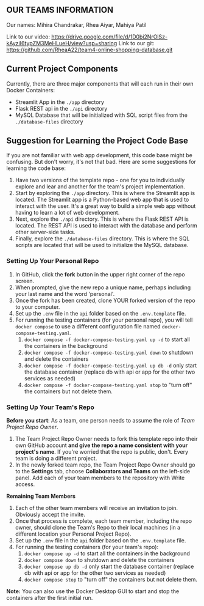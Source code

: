 ## OUR TEAMS INFORMATION

Our names: Mihira Chandrakar, Rhea Aiyar, Mahiya Patil

Link to our video: https://drive.google.com/file/d/1D0bi2NrOlSz-kAyziI6typZM3MeHLueH/view?usp=sharing
Link to our git: https://github.com/RheaA22/team4-online-shopping-database.git

## Current Project Components

Currently, there are three major components that will each run in their own Docker Containers:

- Streamlit App in the `./app` directory
- Flask REST api in the `./api` directory
- MySQL Database that will be initialized with SQL script files from the `./database-files` directory

## Suggestion for Learning the Project Code Base

If you are not familiar with web app development, this code base might be confusing. But don't worry, it's not that bad.
Here are some suggestions for learning the code base:

1. Have two versions of the template repo - one for you to individually explore and lear and another for the team's
   project implementation.
1. Start by exploring the `./app` directory. This is where the Streamlit app is located. The Streamlit app is a
   Python-based web app that is used to interact with the user. It's a great way to build a simple web app without
   having to learn a lot of web development.
1. Next, explore the `./api` directory. This is where the Flask REST API is located. The REST API is used to interact
   with the database and perform other server-side tasks.
1. Finally, explore the `./database-files` directory. This is where the SQL scripts are located that will be used to
   initialize the MySQL database.

### Setting Up Your Personal Repo

1. In GitHub, click the **fork** button in the upper right corner of the repo screen.
1. When prompted, give the new repo a unique name, perhaps including your last name and the word 'personal'.
1. Once the fork has been created, clone YOUR forked version of the repo to your computer.
1. Set up the `.env` file in the `api` folder based on the `.env.template` file.
1. For running the testing containers (for your personal repo), you will tell `docker compose` to use a different
   configuration file named `docker-compose-testing.yaml`.
    1. `docker compose -f docker-compose-testing.yaml up -d` to start all the containers in the background
    1. `docker compose -f docker-compose-testing.yaml down` to shutdown and delete the containers
    1. `docker compose -f docker-compose-testing.yaml up db -d` only start the database container (replace db with api
       or app for the other two services as needed)
    1. `docker compose -f docker-compose-testing.yaml stop` to "turn off" the containers but not delete them.

### Setting Up Your Team's Repo

**Before you start**: As a team, one person needs to assume the role of _Team Project Repo Owner_.

1. The Team Project Repo Owner needs to fork this template repo into their own GitHub account **and give the repo a name
   consistent with your project's name**. If you're worried that the repo is public, don't. Every team is doing a
   different project.
1. In the newly forked team repo, the Team Project Repo Owner should go to the **Settings** tab, choose **Collaborators
   and Teams** on the left-side panel. Add each of your team members to the repository with Write access.

**Remaining Team Members**

1. Each of the other team members will receive an invitation to join. Obviously accept the invite.
1. Once that process is complete, each team member, including the repo owner, should clone the Team's Repo to their
   local machines (in a different location your Personal Project Repo).
1. Set up the `.env` file in the `api` folder based on the `.env.template` file.
1. For running the testing containers (for your team's repo):
    1. `docker compose up -d` to start all the containers in the background
    1. `docker compose down` to shutdown and delete the containers
    1. `docker compose up db -d` only start the database container (replace db with api or app for the other two
       services as needed)
    1. `docker compose stop` to "turn off" the containers but not delete them.

**Note:** You can also use the Docker Desktop GUI to start and stop the containers after the first initial run.


